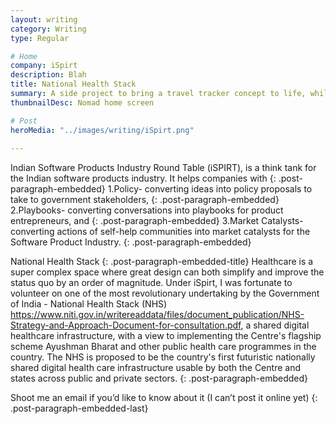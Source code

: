 ```yaml
---
layout: writing
category: Writing
type: Regular

# Home
company: iSpirt
description: Blah
title: National Health Stack
summary: A side project to bring a travel tracker concept to life, while learning Swift along the way.
thumbnailDesc: Nomad home screen

# Post
heroMedia: "../images/writing/iSpirt.png"
 
---
```


Indian Software Products Industry Round Table (iSPIRT), is a think tank for the Indian software products industry. It helps companies with
{: .post-paragraph-embedded}
1.Policy- converting ideas into policy proposals to take to government stakeholders,
{: .post-paragraph-embedded}
2.Playbooks- converting conversations into playbooks for product entrepreneurs, and
{: .post-paragraph-embedded}
3.Market Catalysts- converting actions of self-help communities into market catalysts for the Software Product Industry.
{: .post-paragraph-embedded}

National Health Stack
{: .post-paragraph-embedded-title}
Healthcare is a super complex space where great design can both simplify and improve the status quo by an order of magnitude. Under iSpirt, I was fortunate to volunteer on one of the most revolutionary undertaking by the Government of India - National Health Stack (NHS) <https://www.niti.gov.in/writereaddata/files/document_publication/NHS-Strategy-and-Approach-Document-for-consultation.pdf>, a shared digital healthcare infrastructure, with a view to implementing the Centre's flagship scheme Ayushman Bharat and other public health care programmes in the country. The NHS is proposed to be the country's first futuristic nationally shared digital health care infrastructure usable by both the Centre and states across public and private sectors.
{: .post-paragraph-embedded}

Shoot me an email if you’d like to know about it (I can’t post it online yet)
{: .post-paragraph-embedded-last}





